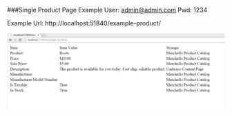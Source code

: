 ###Single Product Page Example
User: admin@admin.com
Pwd: 1234

Example Url: http://localhost:51840/example-product/

![example-product.png](example-product.png)
